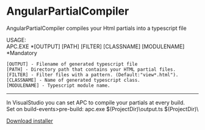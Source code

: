 # AngularPartialCompiler
AngularPartialCompiler compiles your Html partials into a typescript file

USAGE:<BR>
	APC.EXE *[OUTPUT] [PATH] [FILTER] [CLASSNAME] [MODULENAME]<BR>
	*Mandatory

	[OUTPUT] - Filename of generated typescript file
	[PATH] - Directory path that contains your HTML partial files.
	[FILTER] - Filter files with a pattern. (Default:"view*.html").
	[CLASSNAME] - Name of generated typescript class.
	[MODULENAME] - Typescript module name.
	
---
In VisualStudio you can set APC to compile your partials at every build.<Br>
Set on build-events>pre-build: apc.exe $(ProjectDir)\output.ts $(ProjectDir)\

<a href='https://github.com/dntxos/AngularPartialCompiler/raw/master/AngularPartialCompiler/AngularPartialCompiler/setup/apc-setup.exe'>Download installer</a>
